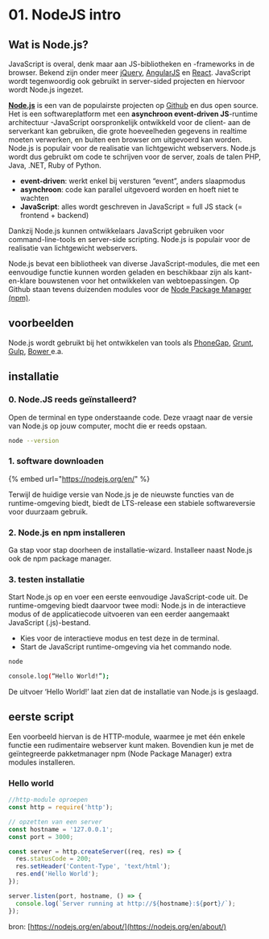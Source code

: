 # 01. NodeJS intro

## Wat is Node.js?

JavaScript is overal, denk maar aan JS-bibliotheken en -frameworks in de browser. Bekend zijn onder meer [jQuery](https://jquery.com/), [AngularJS](https://angularjs.org/) en [React](https://reactjs.org/). JavaScript wordt tegenwoordig ook gebruikt in server-sided projecten en hiervoor wordt Node.js ingezet. 

[**Node.js**](https://nodejs.org/en/) is een van de populairste projecten op [Github](https://github.com/) en dus open source.  Het is een softwareplatform met een **asynchroon event-driven JS**-runtime architectuur -JavaScript oorspronkelijk ontwikkeld voor de client- aan de serverkant kan gebruiken, die grote hoeveelheden gegevens in realtime moeten verwerken, en buiten een browser om uitgevoerd kan worden. Node.js is populair voor de realisatie van lichtgewicht webservers. Node.js wordt dus gebruikt om code te schrijven voor de server, zoals de talen PHP, Java, .NET, Ruby of Python. 

* **event-driven**: werkt enkel bij versturen “event”, anders slaapmodus
* **asynchroon**: code kan parallel uitgevoerd worden en hoeft niet te wachten
* **JavaScript**: alles wordt geschreven in JavaScript = full JS stack \(= frontend + backend\)

Dankzij Node.js kunnen ontwikkelaars JavaScript gebruiken voor command-line-tools en server-side scripting. Node.js is populair voor de realisatie van lichtgewicht webservers.  
  
Node.js bevat een bibliotheek van diverse JavaScript-modules, die met een eenvoudige functie kunnen worden geladen en beschikbaar zijn als kant-en-klare bouwstenen voor het ontwikkelen van webtoepassingen. Op Github staan tevens duizenden modules voor de [Node Package Manager \(npm\)](https://www.npmjs.com/). 

## voorbeelden

Node.js wordt gebruikt bij het ontwikkelen van tools als [PhoneGap](https://phonegap.com/), [Grunt](https://gruntjs.com/), [Gulp](https://gulpjs.com/), [Bower ](https://bower.io/)e.a. 

## installatie

### 0. Node.JS reeds geïnstalleerd?

Open de terminal en type onderstaande code. Deze vraagt naar de versie van Node.js op jouw computer, mocht die er reeds opstaan.

```bash
node --version
```

### 1. software downloaden

{% embed url="https://nodejs.org/en/" %}

Terwijl de huidige versie van Node.js je de nieuwste functies van de runtime-omgeving biedt, biedt de LTS-release een stabiele softwareversie voor duurzaam gebruik.

### **2. Node.js en npm installeren**

Ga stap voor stap doorheen de installatie-wizard. Installeer naast Node.js ook de npm package manager.

### 3. testen installatie

Start Node.js op en voer een eerste eenvoudige JavaScript-code uit. De runtime-omgeving biedt daarvoor twee modi: Node.js in de interactieve modus of de applicatiecode uitvoeren van een eerder aangemaakt JavaScript \(.js\)-bestand. 

* Kies voor de interactieve modus en test deze in de terminal.
* Start de JavaScript runtime-omgeving via het commando node.

```bash
node
```

```bash
console.log(“Hello World!”);
```

De uitvoer ‘Hello World!’ laat zien dat de installatie van Node.js is geslaagd.

## eerste script

Een voorbeeld hiervan is de HTTP-module, waarmee je met één enkele functie een rudimentaire webserver kunt maken. Bovendien kun je met de geïntegreerde pakketmanager npm \(Node Package Manager\) extra modules installeren.

### Hello world

```javascript
//http-module oproepen
const http = require('http');

// opzetten van een server
const hostname = '127.0.0.1';
const port = 3000;

const server = http.createServer((req, res) => {
  res.statusCode = 200;
  res.setHeader('Content-Type', 'text/html');
  res.end('Hello World');
});

server.listen(port, hostname, () => {
  console.log(`Server running at http://${hostname}:${port}/`);
});
```

bron: [https://nodejs.org/en/about/](https://nodejs.org/en/about/)


